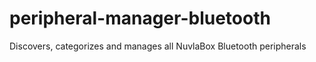 # peripheral-manager-bluetooth
Discovers, categorizes and manages all NuvlaBox Bluetooth peripherals
